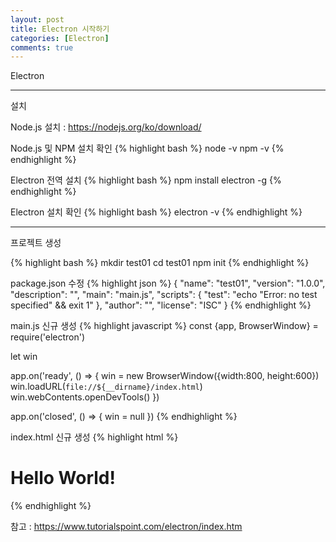 ```yaml
---
layout: post
title: Electron 시작하기
categories: [Electron]
comments: true
---
```


Electron

-------------

설치

Node.js 설치 : https://nodejs.org/ko/download/

Node.js 및 NPM 설치 확인
{% highlight bash %}
node -v
npm -v
{% endhighlight %}

Electron 전역 설치
{% highlight bash %}
npm install electron -g
{% endhighlight %}

Electron 설치 확인
{% highlight bash %}
electron -v
{% endhighlight %}

-------------

프로젝트 생성

{% highlight bash %}
mkdir test01
cd test01
npm init
{% endhighlight %}

package.json 수정
{% highlight json %}
{
  "name": "test01",
  "version": "1.0.0",
  "description": "",
  "main": "main.js",
  "scripts": {
    "test": "echo \"Error: no test specified\" && exit 1"
  },
  "author": "",
  "license": "ISC"
}
{% endhighlight %}

main.js 신규 생성
{% highlight javascript %}
const {app, BrowserWindow} = require('electron')

let win

app.on('ready', () => {
    win = new BrowserWindow({width:800, height:600})
    win.loadURL(`file://${__dirname}/index.html`)
    win.webContents.openDevTools()
})

app.on('closed', () => {
    win = null
})
{% endhighlight %}

index.html 신규 생성
{% highlight html %}
<!DOCTYPE html>
<html>
<head>
    <title>test01</title>
</head>
<body>
    <h1>Hello World!</h1>
</body>
</html>
{% endhighlight %}


참고 : https://www.tutorialspoint.com/electron/index.htm



















